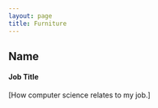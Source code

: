 ```yaml
---
layout: page
title: Furniture
---
```


## Name
#### Job Title
[How computer science relates to my job.]

